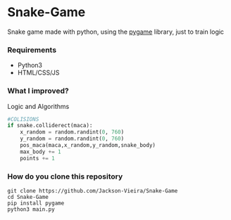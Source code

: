 # Snake-Game

Snake game made with python, using the <a href="https://www.pygame.org/docs/">pygame</a> library, just to train logic

### Requirements
- Python3 
- HTML/CSS/JS

### What I improved?

Logic and Algorithms

```python
#COLISIONS
if snake.colliderect(maca):
    x_random = random.randint(0, 760)
    y_random = random.randint(0, 760)
    pos_maca(maca,x_random,y_random,snake_body)
    max_body += 1
    points += 1
```

### How do you clone this repository
``` 
git clone https://github.com/Jackson-Vieira/Snake-Game
cd Snake-Game
pip install pygame
python3 main.py
```
